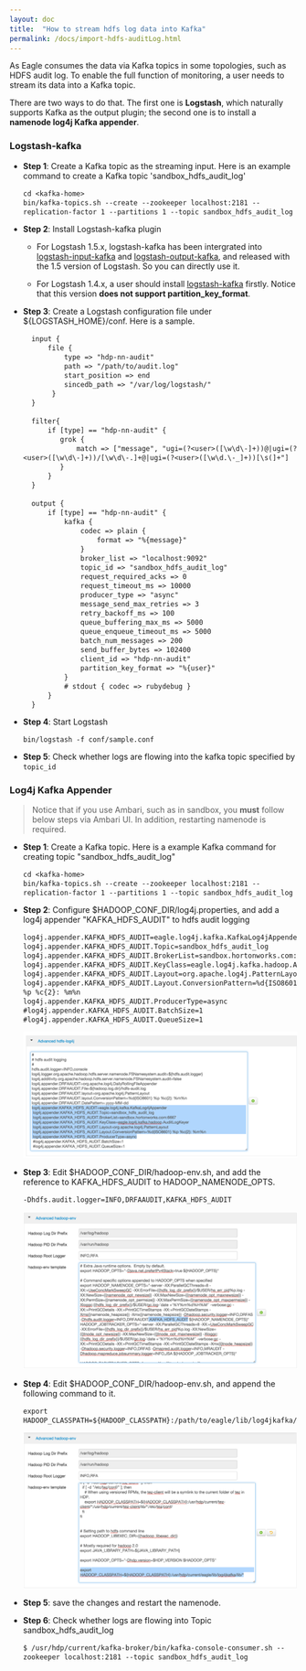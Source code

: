```yaml
---
layout: doc
title:  "How to stream hdfs log data into Kafka"
permalink: /docs/import-hdfs-auditLog.html
---
```


As Eagle consumes the data via Kafka topics in some topologies, such as HDFS audit log. To enable the full function of monitoring, a user needs to stream its data into a Kafka topic.

There are two ways to do that. The first one is **Logstash**, which naturally supports Kafka as the output plugin; the second one is to
install a **namenode log4j Kafka appender**.

### Logstash-kafka

* **Step 1**: Create a Kafka topic as the streaming input. Here is an example command to create a Kafka topic 'sandbox_hdfs_audit_log'

      cd <kafka-home>
      bin/kafka-topics.sh --create --zookeeper localhost:2181 --replication-factor 1 --partitions 1 --topic sandbox_hdfs_audit_log

* **Step 2**: Install Logstash-kafka plugin

    * For Logstash 1.5.x, logstash-kafka has been intergrated into [logstash-input-kafka](https://github.com/logstash-plugins/logstash-input-kafka) and [logstash-output-kafka](https://github.com/logstash-plugins/logstash-output-kafka),
    and released with the 1.5 version of Logstash. So you can directly use it.

    * For Logstash 1.4.x, a user should install [logstash-kafka](https://github.com/joekiller/logstash-kafka) firstly. Notice that this version **does not support partition\_key\_format**.

* **Step 3**: Create a Logstash configuration file under ${LOGSTASH_HOME}/conf. Here is a sample.

        input {
            file {
                type => "hdp-nn-audit"
                path => "/path/to/audit.log"
                start_position => end
                sincedb_path => "/var/log/logstash/"
             }
        }

        filter{
            if [type] == "hdp-nn-audit" {
        	   grok {
        	       match => ["message", "ugi=(?<user>([\w\d\-]+))@|ugi=(?<user>([\w\d\-]+))/[\w\d\-.]+@|ugi=(?<user>([\w\d.\-_]+))[\s(]+"]
        	   }
            }
        }

        output {
            if [type] == "hdp-nn-audit" {
                kafka {
                    codec => plain {
                        format => "%{message}"
                    }
                    broker_list => "localhost:9092"
                    topic_id => "sandbox_hdfs_audit_log"
                    request_required_acks => 0
                    request_timeout_ms => 10000
                    producer_type => "async"
                    message_send_max_retries => 3
                    retry_backoff_ms => 100
                    queue_buffering_max_ms => 5000
                    queue_enqueue_timeout_ms => 5000
                    batch_num_messages => 200
                    send_buffer_bytes => 102400
                    client_id => "hdp-nn-audit"
                    partition_key_format => "%{user}"
                }
                # stdout { codec => rubydebug }
            }
        }

* **Step 4**: Start Logstash

      bin/logstash -f conf/sample.conf

* **Step 5**: Check whether logs are flowing into the kafka topic specified by `topic_id`

### Log4j Kafka Appender

> Notice that if you use Ambari, such as in sandbox, you **must** follow below steps via Ambari UI. In addition, restarting namenode is required.

* **Step 1**: Create a Kafka topic. Here is a example Kafka command for creating topic "sandbox_hdfs_audit_log"

      cd <kafka-home>
      bin/kafka-topics.sh --create --zookeeper localhost:2181 --replication-factor 1 --partitions 1 --topic sandbox_hdfs_audit_log

* **Step 2**: Configure $HADOOP_CONF_DIR/log4j.properties, and add a log4j appender "KAFKA_HDFS_AUDIT" to hdfs audit logging

      log4j.appender.KAFKA_HDFS_AUDIT=eagle.log4j.kafka.KafkaLog4jAppender
      log4j.appender.KAFKA_HDFS_AUDIT.Topic=sandbox_hdfs_audit_log
      log4j.appender.KAFKA_HDFS_AUDIT.BrokerList=sandbox.hortonworks.com:6667
      log4j.appender.KAFKA_HDFS_AUDIT.KeyClass=eagle.log4j.kafka.hadoop.AuditLogKeyer
      log4j.appender.KAFKA_HDFS_AUDIT.Layout=org.apache.log4j.PatternLayout
      log4j.appender.KAFKA_HDFS_AUDIT.Layout.ConversionPattern=%d{ISO8601} %p %c{2}: %m%n
      log4j.appender.KAFKA_HDFS_AUDIT.ProducerType=async
      #log4j.appender.KAFKA_HDFS_AUDIT.BatchSize=1
      #log4j.appender.KAFKA_HDFS_AUDIT.QueueSize=1

    ![HDFS LOG4J Configuration](/images/docs/hdfs-log4j-conf.png "hdfslog4jconf")

* **Step 3**: Edit $HADOOP_CONF_DIR/hadoop-env.sh, and add the reference to KAFKA_HDFS_AUDIT to HADOOP_NAMENODE_OPTS.

      -Dhdfs.audit.logger=INFO,DRFAAUDIT,KAFKA_HDFS_AUDIT

    ![HDFS Environment Configuration](/images/docs/hdfs-env-conf.png "hdfsenvconf")

* **Step 4**: Edit $HADOOP_CONF_DIR/hadoop-env.sh, and append the following command to it.

      export HADOOP_CLASSPATH=${HADOOP_CLASSPATH}:/path/to/eagle/lib/log4jkafka/lib/*

    ![HDFS Environment Configuration](/images/docs/hdfs-env-conf2.png "hdfsenvconf2")

* **Step 5**: save the changes and restart the namenode.

* **Step 6**: Check whether logs are flowing into Topic sandbox_hdfs_audit_log

      $ /usr/hdp/current/kafka-broker/bin/kafka-console-consumer.sh --zookeeper localhost:2181 --topic sandbox_hdfs_audit_log










